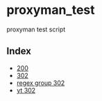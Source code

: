 # proxyman_test

proxyman test script

## Index

- [200](./code/response-200.js)
- [302](./code/response-302.js)
- [regex group 302](./code/regex_group-302.js)
- [yt 302](./code/yt-1.js)